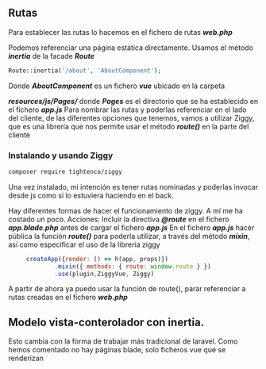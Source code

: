## Rutas
Para establecer las rutas lo hacemos en el fichero de rutas *****web.php*****

Podemos referenciar una página estática directamente.
Usamos el método *****inertia***** de la facade *****Route*****
`````php
Route::inertia('/about', 'AboutComponent');
`````
Donde *****AboutComponent***** es un fichero *****vue***** ubicado en la carpeta

*****resources/js/Pages/***** donde ***Pages*** es el directorio que se ha establecido en el fichero *****app.js*****
Para nombrar las rutas y poderlas referenciar en el lado del cliente, de las diferentes opciones que tenemos, vamos a utilizar Ziggy, que es una librería que nos permite usar el método *****route()***** en la parte del cliente
### Instalando y usando Ziggy
`````bash
composer require tightenco/ziggy
`````
Una vez instalado, mi intención es tener rutas nominadas y poderlas invocar desde js como si lo estuviera haciendo en el back.

Hay diferentes formas de hacer el funcionamiento de ziggy. A mí me ha costado un poco.
Acciones:
Incluir la directiva *****@route***** en el fichero *****app.blade.php***** antes de cargar el fichero *****app.js*****
En el fichero *****app.js***** hacer pública la función *****route()***** para poderla utilizar, a través del método *****mixin*****, así como especificar el uso de la librería ziggy
```javascript
     createApp({render: () => h(app, props)})
             .mixin({ methods: { route: window.route } })
             .use(plugin,ZiggyVue, Ziggy)
```
A partir de ahora ya puedo usar la función de route(), parar referenciar a rutas creadas en el fichero *****web.php*****
## Modelo vista-conterolador con inertia.
Esto cambia con la forma de trabajar más tradicional de laravel. Como hemos comentado no hay páginas blade, solo ficheros vue que se renderizan

















